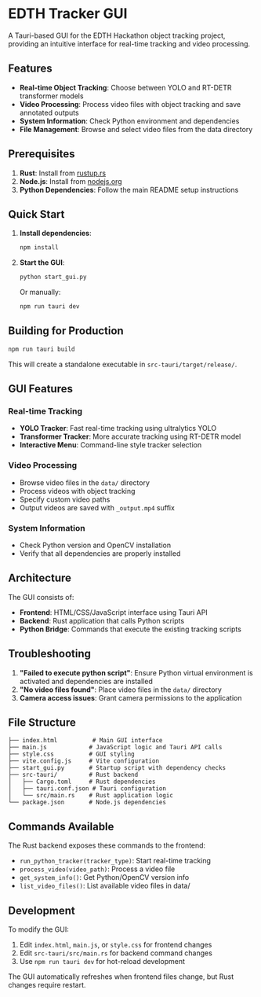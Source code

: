 # EDTH Tracker GUI

A Tauri-based GUI for the EDTH Hackathon object tracking project, providing an intuitive interface for real-time tracking and video processing.

## Features

- **Real-time Object Tracking**: Choose between YOLO and RT-DETR transformer models
- **Video Processing**: Process video files with object tracking and save annotated outputs
- **System Information**: Check Python environment and dependencies
- **File Management**: Browse and select video files from the data directory

## Prerequisites

1. **Rust**: Install from [rustup.rs](https://rustup.rs/)
2. **Node.js**: Install from [nodejs.org](https://nodejs.org/)
3. **Python Dependencies**: Follow the main README setup instructions

## Quick Start

1. **Install dependencies**:
   ```bash
   npm install
   ```

2. **Start the GUI**:
   ```bash
   python start_gui.py
   ```

   Or manually:
   ```bash
   npm run tauri dev
   ```

## Building for Production

```bash
npm run tauri build
```

This will create a standalone executable in `src-tauri/target/release/`.

## GUI Features

### Real-time Tracking
- **YOLO Tracker**: Fast real-time tracking using ultralytics YOLO
- **Transformer Tracker**: More accurate tracking using RT-DETR model
- **Interactive Menu**: Command-line style tracker selection

### Video Processing
- Browse video files in the `data/` directory
- Process videos with object tracking
- Specify custom video paths
- Output videos are saved with `_output.mp4` suffix

### System Information
- Check Python version and OpenCV installation
- Verify that all dependencies are properly installed

## Architecture

The GUI consists of:

- **Frontend**: HTML/CSS/JavaScript interface using Tauri API
- **Backend**: Rust application that calls Python scripts
- **Python Bridge**: Commands that execute the existing tracking scripts

## Troubleshooting

1. **"Failed to execute python script"**: Ensure Python virtual environment is activated and dependencies are installed
2. **"No video files found"**: Place video files in the `data/` directory
3. **Camera access issues**: Grant camera permissions to the application

## File Structure

```
├── index.html          # Main GUI interface
├── main.js            # JavaScript logic and Tauri API calls
├── style.css          # GUI styling
├── vite.config.js     # Vite configuration
├── start_gui.py       # Startup script with dependency checks
├── src-tauri/         # Rust backend
│   ├── Cargo.toml     # Rust dependencies
│   ├── tauri.conf.json # Tauri configuration
│   └── src/main.rs    # Rust application logic
└── package.json       # Node.js dependencies
```

## Commands Available

The Rust backend exposes these commands to the frontend:

- `run_python_tracker(tracker_type)`: Start real-time tracking
- `process_video(video_path)`: Process a video file
- `get_system_info()`: Get Python/OpenCV version info
- `list_video_files()`: List available video files in data/

## Development

To modify the GUI:

1. Edit `index.html`, `main.js`, or `style.css` for frontend changes
2. Edit `src-tauri/src/main.rs` for backend command changes
3. Use `npm run tauri dev` for hot-reload development

The GUI automatically refreshes when frontend files change, but Rust changes require restart.